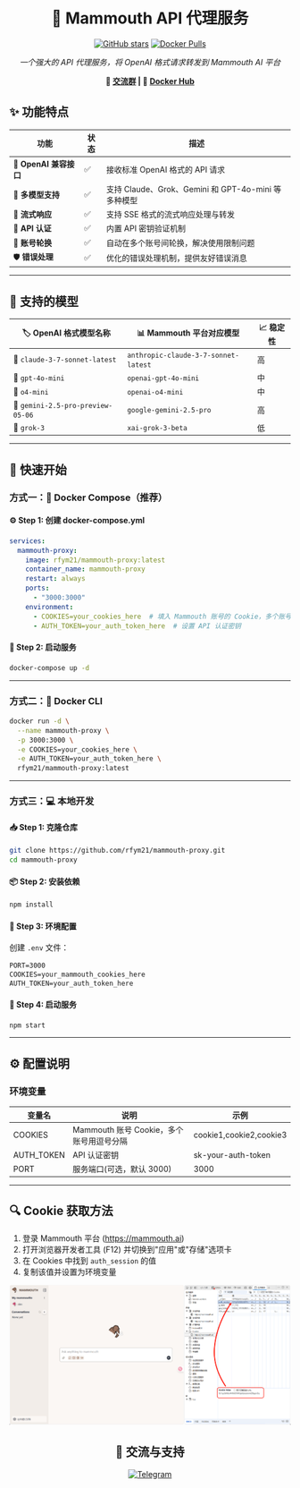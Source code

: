 <div align="center">

# 🚀 Mammouth API 代理服务

[![GitHub stars](https://img.shields.io/github/stars/rfym21/mammouth-proxy?style=social)](https://github.com/rfym21/mammouth-proxy)
[![Docker Pulls](https://img.shields.io/docker/pulls/rfym21/mammouth-proxy)](https://hub.docker.com/r/rfym21/mammouth-proxy)

*一个强大的 API 代理服务，将 OpenAI 格式请求转发到 Mammouth AI 平台*

**🔗 [交流群](https://t.me/nodejs_project) | 🐳 [Docker Hub](https://hub.docker.com/r/rfym21/mammouth-proxy)**

</div>

## ✨ 功能特点

<div align="center">

| 功能 | 状态 | 描述 |
|------|------|------|
| 🔄 **OpenAI 兼容接口** | ✅ | 接收标准 OpenAI 格式的 API 请求 |
| 🚀 **多模型支持** | ✅ | 支持 Claude、Grok、Gemini 和 GPT-4o-mini 等多种模型 |
| 🌊 **流式响应** | ✅ | 支持 SSE 格式的流式响应处理与转发 |
| 🔑 **API 认证** | ✅ | 内置 API 密钥验证机制 |
| 🔄 **账号轮换** | ✅ | 自动在多个账号间轮换，解决使用限制问题 |
| 🛡️ **错误处理** | ✅ | 优化的错误处理机制，提供友好错误消息 |

</div>

---

## 🤖 支持的模型

<div align="center">

| 🏷️ OpenAI 格式模型名称 | 📊 Mammouth 平台对应模型 | 📈 稳定性 |
|-----------|-------------|---------|
| 🔮 `claude-3-7-sonnet-latest` | `anthropic-claude-3-7-sonnet-latest` | 高 |
| 🤖 `gpt-4o-mini` | `openai-gpt-4o-mini` | 中 |
| 🤖 `o4-mini` | `openai-o4-mini` | 中 |
| 🧠 `gemini-2.5-pro-preview-05-06` | `google-gemini-2.5-pro` | 高 |
| 🚀 `grok-3` | `xai-grok-3-beta` | 低 |

</div>

---

## 🚀 快速开始

### 方式一：🐳 Docker Compose（推荐）

#### ⚙️ **Step 1**: 创建 docker-compose.yml

```yaml
services:
  mammouth-proxy:
    image: rfym21/mammouth-proxy:latest
    container_name: mammouth-proxy
    restart: always
    ports:
      - "3000:3000"
    environment:
      - COOKIES=your_cookies_here  # 填入 Mammouth 账号的 Cookie，多个账号用逗号分隔
      - AUTH_TOKEN=your_auth_token_here  # 设置 API 认证密钥
```

#### 🚀 **Step 2**: 启动服务

```bash
docker-compose up -d
```

---

### 方式二：🐳 Docker CLI

```bash
docker run -d \
  --name mammouth-proxy \
  -p 3000:3000 \
  -e COOKIES=your_cookies_here \
  -e AUTH_TOKEN=your_auth_token_here \
  rfym21/mammouth-proxy:latest
```

---

### 方式三：💻 本地开发

#### 📥 **Step 1**: 克隆仓库

```bash
git clone https://github.com/rfym21/mammouth-proxy.git
cd mammouth-proxy
```

#### 📦 **Step 2**: 安装依赖

```bash
npm install
```

#### 📝 **Step 3**: 环境配置

创建 `.env` 文件：

```env
PORT=3000
COOKIES=your_mammouth_cookies_here
AUTH_TOKEN=your_auth_token_here
```

#### 🏃 **Step 4**: 启动服务

```bash
npm start
```

---

## ⚙️ 配置说明

### 环境变量

| 变量名 | 说明 | 示例 |
|--------|------|------|
| COOKIES | Mammouth 账号 Cookie，多个账号用逗号分隔 | cookie1,cookie2,cookie3 |
| AUTH_TOKEN | API 认证密钥 | sk-your-auth-token |
| PORT | 服务端口(可选，默认 3000) | 3000 |

---

## 🔍 Cookie 获取方法

1. 登录 Mammouth 平台 (<https://mammouth.ai>)
2. 打开浏览器开发者工具 (F12) 并切换到"应用"或"存储"选项卡
3. 在 Cookies 中找到 `auth_session` 的值
4. 复制该值并设置为环境变量

![get_cookie](./docs/get_cookie.png)

<div align="center">

## 💬 交流与支持

[![Telegram](https://img.shields.io/badge/Telegram-2CA5E0?style=for-the-badge&logo=telegram&logoColor=white)](https://t.me/nodejs_project)

</div>
